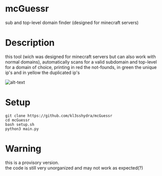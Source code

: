 # mcGuessr
sub and top-level domain finder (designed for minecraft servers)

# Description
this tool (wich was designed for minecraft servers but can also work with normal domains), automatically scans for a valid subdomain and top-level for a domain of choice, printing in red the not-founds, in green the unique ip's and in yellow the duplicated ip's


![alt-text](https://github.com/kl3sshydra/mcGuessr/raw/main/new_screenshot.png)

# Setup
```
git clone https://github.com/kl3sshydra/mcGuessr
cd mcGuessr
bash setup.sh
python3 main.py
```

# Warning
this is a provisory version.<br>
the code is still very unorganized and may not work as expected(?)
